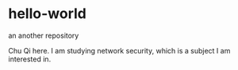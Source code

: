 # hello-world
an another repository

Chu Qi here.
I am studying network security, which is a subject I am interested in.
